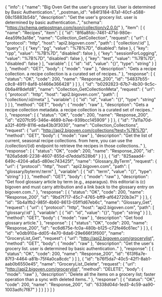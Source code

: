 {
  "info": {
    "name": "Big Oven Get the user's grocery list.  User is determined by Basic Authentication.",
    "_postman_id": "e84f3184-87a1-40cf-a588-08c15883b54b",
    "description": "Get the user's grocery list.  user is determined by basic authentication..",
    "schema": "https://schema.getpostman.com/json/collection/v2.0.0/"
  },
  "item": [
    {
      "name": "Recipes",
      "item": [
        {
          "id": "8f6a8fdc-7461-471d-980e-4ea59fe3a18e",
          "name": "Collection_GetCollection",
          "request": {
            "url": {
              "protocol": "http",
              "host": "api2.bigoven.com",
              "path": [
                "collection/:id"
              ],
              "query": [
                {
                  "key": "pg",
                  "value": "%7B%7D",
                  "disabled": false
                },
                {
                  "key": "rpp",
                  "value": "%7B%7D",
                  "disabled": false
                },
                {
                  "key": "sessionForLogging",
                  "value": "%7B%7D",
                  "disabled": false
                },
                {
                  "key": "test",
                  "value": "%7B%7D",
                  "disabled": false
                }
              ],
              "variable": [
                {
                  "id": "id",
                  "value": "{}",
                  "type": "string"
                }
              ]
            },
            "method": "GET",
            "body": {
              "mode": "raw"
            },
            "description": "Gets a recipe collection. a recipe collection is a curated set of recipes.."
          },
          "response": [
            {
              "status": "OK",
              "code": 200,
              "name": "Response_200",
              "id": "54837b55-c9c8-4911-8af8-b1466e366428"
            }
          ]
        },
        {
          "id": "b0292823-67b7-4b30-9c5c-0b6a4f8defd8",
          "name": "Collection_GetCollectionMeta",
          "request": {
            "url": {
              "protocol": "http",
              "host": "api2.bigoven.com",
              "path": [
                "collection/:id/meta"
              ],
              "variable": [
                {
                  "id": "id",
                  "value": "{}",
                  "type": "string"
                }
              ]
            },
            "method": "GET",
            "body": {
              "mode": "raw"
            },
            "description": "Gets a recipe collection metadata. a recipe collection is a curated set of recipes.."
          },
          "response": [
            {
              "status": "OK",
              "code": 200,
              "name": "Response_200",
              "id": "d207fc95-346e-4689-b7ee-939bcc145909"
            }
          ]
        },
        {
          "id": "7a11a70d-a32f-40f9-8116-eda43b3f3030",
          "name": "Collection_Collections",
          "request": {
            "url": "http://api2.bigoven.com/collections?test=%7B%7D",
            "method": "GET",
            "body": {
              "mode": "raw"
            },
            "description": "Get the list of current, seasonal recipe collections. from here, you can use the /collection/{id} endpoint to retrieve the recipes in those collections.."
          },
          "response": [
            {
              "status": "OK",
              "code": 200,
              "name": "Response_200",
              "id": "826a5dd6-2238-4607-855d-d7edda1528b6"
            }
          ]
        },
        {
          "id": "825aaad4-649c-4204-a6a5-d80ec743425f",
          "name": "Glossary_ByTerm",
          "request": {
            "url": {
              "protocol": "http",
              "host": "api2.bigoven.com",
              "path": [
                "glossary/byterm/:term"
              ],
              "variable": [
                {
                  "id": "term",
                  "value": "{}",
                  "type": "string"
                }
              ]
            },
            "method": "GET",
            "body": {
              "mode": "raw"
            },
            "description": "Get food glossary article by term (e.g., asparagus). this editorial is (c) bigoven and must carry attribution and a link back to the glossary entry on bigoven.com.."
          },
          "response": [
            {
              "status": "OK",
              "code": 200,
              "name": "Response_200",
              "id": "9bd7f717-45c7-4765-bff9-af642720b3e7"
            }
          ]
        },
        {
          "id": "5b4a1fb2-985f-4b60-8613-05ff1d67eb6c",
          "name": "Glossary_Get",
          "request": {
            "url": {
              "protocol": "http",
              "host": "api2.bigoven.com",
              "path": [
                "glossary/:id"
              ],
              "variable": [
                {
                  "id": "id",
                  "value": "{}",
                  "type": "string"
                }
              ]
            },
            "method": "GET",
            "body": {
              "mode": "raw"
            },
            "description": "Get food glossary article."
          },
          "response": [
            {
              "status": "OK",
              "code": 200,
              "name": "Response_200",
              "id": "ec6d675e-fc0a-480b-b125-c72fe46c61ec"
            }
          ]
        },
        {
          "id": "e0db910a-dd05-4e70-8da6-29e666f3f600",
          "name": "GroceryList_Get",
          "request": {
            "url": "http://api2.bigoven.com/grocerylist",
            "method": "GET",
            "body": {
              "mode": "raw"
            },
            "description": "Get the user's grocery list.  user is determined by basic authentication.."
          },
          "response": [
            {
              "status": "OK",
              "code": 200,
              "name": "Response_200",
              "id": "613f6a7e-87f3-4464-a81b-75f4a0ca8cdc"
            }
          ]
        },
        {
          "id": "b76f5da7-40c5-42f1-8ab1-aab0b6550e45",
          "name": "GroceryList_Delete",
          "request": {
            "url": "http://api2.bigoven.com/grocerylist",
            "method": "DELETE",
            "body": {
              "mode": "raw"
            },
            "description": "Delete all the items on a grocery list; faster operation than a sync with deleted items.."
          },
          "response": [
            {
              "status": "OK",
              "code": 200,
              "name": "Response_200",
              "id": "6338d04d-1ed3-4c59-aa90-1003adfc7f87"
            }
          ]
        }
      ]
    }
  ]
}